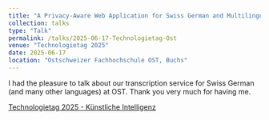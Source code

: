 ```yaml
---
title: "A Privacy-Aware Web Application for Swiss German and Multilingual Speech Transcription"
collection: talks
type: "Talk"
permalink: /talks/2025-06-17-Technologietag-Ost
venue: "Technologietag 2025"
date: 2025-06-17
location: "Ostschweizer Fachhochschule OST, Buchs"
---
```


I had the pleasure to talk about our transcription service for Swiss German (and many other languages) at OST.
Thank you very much for having me.

[Technologietag 2025 - Künstliche Intelligenz](https://www.ost.ch/de/forschung-und-dienstleistungen/technik/systemtechnik/technologietag-2025/kuenstliche-intelligenz)